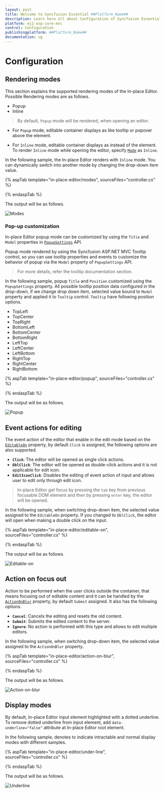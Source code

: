 ```yaml
---
layout: post
title: Welcome to Syncfusion Essential ##Platform_Name##
description: Learn here all about Configuration of Syncfusion Essential ##Platform_Name## widgets based on HTML5 and jQuery.
platform: ej2-asp-core-mvc
control: Configuration
publishingplatform: ##Platform_Name##
documentation: ug
---
```



# Configuration

## Rendering modes

This section explains the supported rendering modes of the In-place Editor. Possible Rendering modes are as follows.

* Popup
* Inline

> By default, `Popup` mode will be rendered, when opening an editor.

* For `Popup` mode, editable container displays as like tooltip or popover above the element.

* For `Inline` mode, editable container displays as instead of the element. To render `Inline` mode while opening the editor, specify [`Mode`](https://help.syncfusion.com/cr/aspnetcore-js2/Syncfusion.EJ2.InPlaceEditor.InPlaceEditor.html#Syncfusion_EJ2_InPlaceEditor_InPlaceEditor_Mode) as `Inline`.

In the following sample, the In-place Editor renders with `Inline` mode. You can dynamically switch into another mode by changing the drop-down item value.

{% aspTab template="in-place-editor/modes", sourceFiles="controller.cs" %}

{% endaspTab %}

The output will be as follows.

![Modes](./images/mode.PNG)

### Pop-up customization

In-place Editor popup mode can be customized by using the `Title` and `Model` properties in [`PopupSettings`](https://help.syncfusion.com/cr/aspnetcore-js2/Syncfusion.EJ2.InPlaceEditor.InPlaceEditor.html#Syncfusion_EJ2_InPlaceEditor_InPlaceEditor_PopupSettings) API.

Popup mode rendered by using the Syncfusion ASP.NET MVC Tooltip control, so you can use tooltip properties and events to customize the behavior of popup via the `Model` property of `PopupSettings` API.

> For more details, refer the tooltip documentation section.

In the following sample, popup `Title` and `Position` customized using the `PopupSettings` property. All possible tooltip position data configured in the drop-down, if we change drop down item, selected value bound to `Model` property and applied it to `Tooltip` control. `Tooltip` have following position options.

* TopLeft
* TopCenter
* TopRight
* BottomLeft
* BottomCenter
* BottomRight
* LeftTop
* LeftCenter
* LeftBottom
* RightTop
* RightCenter
* RightBottom

{% aspTab template="in-place-editor/popup", sourceFiles="controller.cs" %}

{% endaspTab %}

The output will be as follows.

![Popup](./images/popup.PNG)

## Event actions for editing

The event action of the editor that enable in the edit mode based on the [`EditableOn`](https://help.syncfusion.com/cr/aspnetcore-js2/Syncfusion.EJ2.InPlaceEditor.InPlaceEditor.html#Syncfusion_EJ2_InPlaceEditor_InPlaceEditor_EditableOn) property, by default `Click` is assigned, the following options are also supported.

* **`Click`**:  The editor will be opened as single click actions.
* **`DblClick`**: The editor will be opened as double-click actions and it is not applicable for edit icon.
* **`EditIconClick`**: Disables the editing of event action of input and allows user to edit only through edit icon.

> In-place Editor get focus by pressing the `tab` key from previous focusable DOM element and then by pressing `enter` key, the editor will be opened.

In the following sample, when switching drop-down item, the selected value assigned to the `EditableOn` property. If you changed to `DblClick`, the editor will open when making a double click on the input.

{% aspTab template="in-place-editor/editable-on", sourceFiles="controller.cs" %}

{% endaspTab %}

The output will be as follows.

![Editable-on](./images/editable-on.PNG)

## Action on focus out

Action to be performed when the user clicks outside the container, that means focusing out of editable content and it can be handled by the [`ActionOnBlur`](https://help.syncfusion.com/cr/aspnetcore-js2/Syncfusion.EJ2.InPlaceEditor.InPlaceEditor.html#Syncfusion_EJ2_InPlaceEditor_InPlaceEditor_ActionOnBlur) property, by default `Submit` assigned. It also has the following options.

* **`Cancel`**: Cancels the editing and resets the old content.
* **`Submit`**: Submits the edited content to the server.
* **`Ignore`**: No action is performed with this type and allows to edit multiple editors.

In the following sample, when switching drop-down item, the selected value assigned to the `ActionOnBlur` property.

{% aspTab template="in-place-editor/action-on-blur", sourceFiles="controller.cs" %}

{% endaspTab %}

The output will be as follows.

![Action-on-blur](./images/action-on-blur.PNG)

## Display modes

By default, In-place Editor input element highlighted with a dotted underline. To remove dotted underline from input element, add `data-underline="false"` attribute at In-place Editor root element.

In the following sample, denotes to indicate intractable and normal display modes with different samples.

{% aspTab template="in-place-editor/under-line", sourceFiles="controller.cs" %}

{% endaspTab %}

The output will be as follows.

![Underline](./images/under-line.PNG)